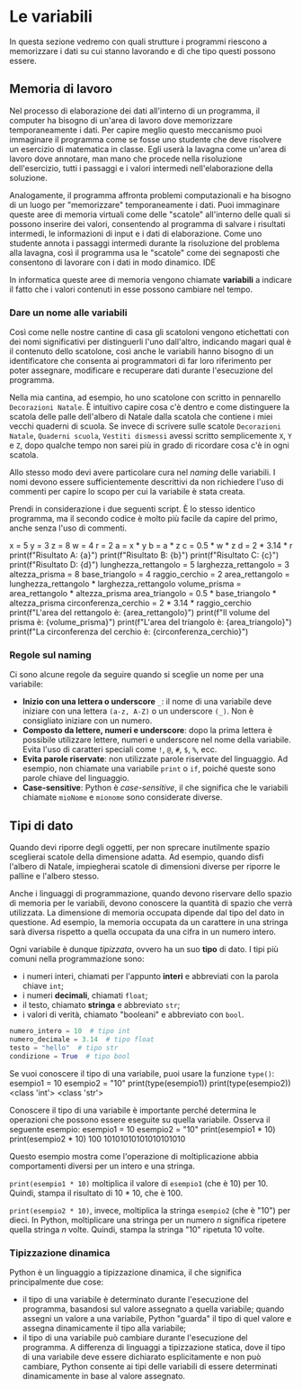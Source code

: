 # Le variabili
In questa sezione vedremo con quali strutture i programmi riescono a memorizzare i dati su cui stanno lavorando e di che tipo questi possono essere.

## Memoria di lavoro
Nel processo di elaborazione dei dati all'interno di un programma, il computer ha bisogno di un'area di lavoro dove memorizzare temporaneamente i dati. Per capire meglio questo meccanismo puoi immaginare il programma come se fosse uno studente che deve risolvere un esercizio di matematica in classe. Egli userà la lavagna come un'area di lavoro dove annotare, man mano che procede nella risoluzione dell'esercizio, tutti i passaggi e i valori intermedi nell'elaborazione della soluzione.

Analogamente, il programma affronta problemi computazionali e ha bisogno di un luogo per "memorizzare" temporaneamente i dati. Puoi immaginare queste aree di memoria virtuali come delle "scatole" all'interno delle quali si possono inserire dei valori, consentendo al programma di salvare i risultati intermedi, le informazioni di input e i dati di elaborazione. Come uno studente annota i passaggi intermedi durante la risoluzione del problema alla lavagna, così il programma usa le "scatole" come dei segnaposti che consentono di lavorare con i dati in modo dinamico. <tooltip term="IDE">IDE</tooltip>

<note>
    <p>In informatica queste aree di memoria vengono chiamate <b>variabili</b> a indicare il fatto che i valori contenuti in esse possono cambiare nel tempo.</p>
</note>

### Dare un nome alle variabili
Così come nelle nostre cantine di casa gli scatoloni vengono etichettati con dei nomi significativi per distinguerli l'uno dall'altro, indicando magari qual è il contenuto dello scatolone, così anche le variabili hanno bisogno di un identificatore che consenta ai programmatori di far loro riferimento per poter assegnare, modificare e recuperare dati durante l'esecuzione del programma.

Nella mia cantina, ad esempio, ho uno scatolone con scritto in pennarello `Decorazioni Natale`. È intuitivo capire cosa c'è dentro e come distinguere la scatola delle palle dell'albero di Natale dalla scatola che contiene i miei vecchi quaderni di scuola. Se invece di scrivere sulle scatole `Decorazioni Natale`, `Quaderni scuola`, `Vestiti dismessi` avessi scritto semplicemente `X`, `Y` e `Z`, dopo qualche tempo non sarei più in grado di ricordare cosa c'è in ogni scatola.

Allo stesso modo devi avere particolare cura nel _naming_ delle variabili. I nomi devono essere sufficientemente descrittivi da non richiedere l'uso di commenti per capire lo scopo per cui la variabile è stata creata.

Prendi in considerazione i due seguenti script. È lo stesso identico programma, ma il secondo codice è molto più facile da capire del primo, anche senza l'uso di commenti.

<tabs>
    <tab title="Pessimo">
        <code-block lang="python">
        x = 5
        y = 3
        z = 8
        w = 4
        r = 2
        a = x * y
        b = a * z
        c = 0.5 * w * z
        d = 2 * 3.14 * r
        print(f"Risultato A: {a}")
        print(f"Risultato B: {b}")
        print(f"Risultato C: {c}")
        print(f"Risultato D: {d}")
        </code-block>
    </tab>
    <tab title="Ottimo">
        <code-block lang="python">
            lunghezza_rettangolo = 5
            larghezza_rettangolo = 3
            altezza_prisma = 8
            base_triangolo = 4
            raggio_cerchio = 2
            area_rettangolo = lunghezza_rettangolo * larghezza_rettangolo
            volume_prisma = area_rettangolo * altezza_prisma
            area_triangolo = 0.5 * base_triangolo * altezza_prisma
            circonferenza_cerchio = 2 * 3.14 * raggio_cerchio
            print(f"L'area del rettangolo è: {area_rettangolo}")
            print(f"Il volume del prisma è: {volume_prisma}")
            print(f"L'area del triangolo è: {area_triangolo}")
            print(f"La circonferenza del cerchio è: {circonferenza_cerchio}")
        </code-block>
    </tab>
</tabs>

### Regole sul naming
Ci sono alcune regole da seguire quando si sceglie un nome per una variabile:

- **Inizio con una lettera o underscore** `_`: il nome di una variabile deve iniziare con una lettera `(a-z, A-Z)` o un underscore `(_)`. Non è consigliato iniziare con un numero.
- **Composto da lettere, numeri e underscore**: dopo la prima lettera è possibile utilizzare lettere, numeri e underscore nel nome della variabile. Evita l'uso di caratteri speciali come `!`, `@`, `#`, `$`, `%`, ecc.
- **Evita parole riservate**: non utilizzate parole riservate del linguaggio. Ad esempio, non chiamate una variabile `print` o `if`, poiché queste sono parole chiave del linguaggio.
- **Case-sensitive**: Python è _case-sensitive_, il che significa che le variabili chiamate `mioNome` e `mionome` sono considerate diverse.

## Tipi di dato
Quando devi riporre degli oggetti, per non sprecare inutilmente spazio sceglierai scatole della dimensione adatta. Ad esempio, quando disfi l'albero di Natale, impiegherai scatole di dimensioni diverse per riporre le palline e l'albero stesso. 

Anche i linguaggi di programmazione, quando devono riservare dello spazio di memoria per le variabili, devono conoscere la quantità di spazio che verrà utilizzata. La dimensione di memoria occupata dipende dal tipo del dato in questione. Ad esempio, la memoria occupata da un carattere in una stringa sarà diversa rispetto a quella occupata da una cifra in un numero intero.

Ogni variabile è dunque _tipizzata_, ovvero ha un suo **tipo** di dato. I tipi più comuni nella programmazione sono:
- i numeri interi, chiamati per l'appunto **interi** e abbreviati con la parola chiave `int`;
- i numeri **decimali**, chiamati `float`;
- il testo, chiamato **stringa** e abbreviato `str`;
- i valori di verità, chiamato "booleani" e abbreviato con `bool`.

```Python
numero_intero = 10  # tipo int
numero_decimale = 3.14  # tipo float
testo = "hello"  # tipo str
condizione = True  # tipo bool
```

Se vuoi conoscere il tipo di una variabile, puoi usare la funzione <code>type()</code>:
<tabs>
    <tab title="Codice">
        <code-block lang="python">
            esempio1 = 10
            esempio2 = "10"
            print(type(esempio1))
            print(type(esempio2))
        </code-block>
    </tab>
    <tab title="Output">
        <code-block lang="bash">
            &lt;class 'int'&gt;
            &lt;class 'str'&gt;
        </code-block>
    </tab>
</tabs>

Conoscere il tipo di una variabile è importante perché determina le operazioni che possono essere eseguite su quella variabile. Osserva il seguente esempio:
<tabs>
    <tab title="Codice">
        <code-block lang="python">
esempio1 = 10
esempio2 = "10"
print(esempio1 * 10)
print(esempio2 * 10)
        </code-block>
    </tab>
    <tab title="Output">
        <code-block lang="bash">
100
10101010101010101010
        </code-block>
    </tab>
</tabs>

Questo esempio mostra come l'operazione di moltiplicazione abbia comportamenti diversi per un intero e una stringa. 

`print(esempio1 * 10)` moltiplica il valore di `esempio1` (che è 10) per 10. Quindi, stampa il risultato di 10 * 10, che è 100. 

`print(esempio2 * 10)`, invece, moltiplica la stringa `esempio2` (che è "10") per dieci. In Python, moltiplicare una stringa per un numero _n_ significa ripetere quella stringa _n_ volte. Quindi, stampa la stringa "10" ripetuta 10 volte.

### Tipizzazione dinamica

Python è un linguaggio a tipizzazione dinamica, il che significa principalmente due cose:
- il tipo di una variabile è determinato durante l'esecuzione del programma, basandosi sul valore assegnato a quella variabile; quando assegni un valore a una variabile, Python "guarda" il tipo di quel valore e assegna dinamicamente il tipo alla variabile;
- il tipo di una variabile può cambiare durante l'esecuzione del programma. A differenza di linguaggi a tipizzazione statica, dove il tipo di una variabile deve essere dichiarato esplicitamente e non può cambiare, Python consente ai tipi delle variabili di essere determinati dinamicamente in base al valore assegnato.